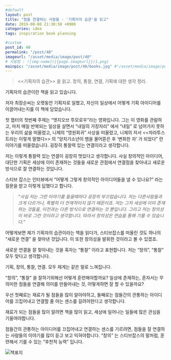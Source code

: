 ```yaml
---
#default
layout: post
title: "점을 연결하는 사람들 - '기획자의 습관'을 읽고"
date: 2019-08-08 21:30:50 +0900
categories: idea
tags: inspiration book planning

#custom
post_id: 40
permalink: "/post/40"
imageurl: "/asset/media/image/post/40"
# 사용법 : ![img-name]({{page.imageurl}}/1.png)
mainpic: "/asset/media/image/post/40/books.jpg" #"/asset/media/image/post/31/5.png"
---
```


> <<기획자의 습관>> 을 읽고. 창의, 통찰, 연결, 기획에 대한 생각 정리.

기획자의 습관이란 책을 읽고 있습니다.

저자 최장순씨는 오랫동안 기획자로 일했고, 자신이 일상에서 어떻게 기획 아이디어를 이끌어내는지를 이 책에 담았습니다.

첫 챕터의 첫번째 주제는 “엣지오브 투모로우”라는 영화입니다. 그는 이 영화를 관람하고, 마치 매일 반복되는 일상을 살면서 “내일의 가장자리” 에서 “내일” 로 넘어가지 못하는 우리의 삶을 떠올렸고, 니체의 “영원회귀” 사상을 떠올렸고, 니체의 저서 <<차라투스트라는 이렇게 말했다>> 의 “양치기소년이 뱀을 물어뜯은 후 ‘변화한 자’ 가 되었다”  란 이야기를 떠올렸습니다. 굉장히 통찰력 있는 연결이라고 생각합니다.

저는 이렇게 통찰력 있는 연결이 굉장히 멋있다고 생각합니다. 사실 창의적인 아이디어, 대단한 기획은 세상에 이미 존재하는 것들을 새로운 관점에서 연결점을 찾아내고 새로운 방식으로 잘 연결하는 것입니다.

스티브 잡스는 인터뷰에서 “어떻게 그렇게 창의적인 아이디어들을 낼 수 있나요?” 라는 질문을 받고 이렇게 답했다고 합니다.

> *“사실 저는 그런 이야기를 들을때마다 굉장히 부끄럽습니다. 저는 다른사람들과 크게 다르거나, 특별히 더 천재적이지 않기 때문이죠. 저는 그저 세상에 이미 존재하는 것들을, 이전과는 다른 방식으로 연결하는 것 뿐입니다. 그리고 저는 창의성이 바로 그런 것이라고 생각합니다. 따라서 창의성은 연습을 통해 기를 수 있습니다.”*

어떻게보면 제가 기획자의 습관이라는 책을 읽다가, 스티브잡스를 떠올린 것도 하나의 “새로운 연결” 을 찾아낸 것입니다. 이 또한 창의성을 발휘한 것이라고 볼 수 있겠죠.

새로운 연결을 잘 찾아내는 것을 혹자는 “통찰” 이라고 표현합니다. 저는 “창의”, “통찰” 모두 맞다고 생각합니다.

기획, 창의, 통찰, 연결. 모두 제게는 같은 말로 느껴집니다. 

“창의”, “통찰” 을 잘하기위해선 어떻게 훈련해야할까요? 일상에 존재하는, 혼자서는 무의미한 점들을 연결해 의미를 만들어내는 것, 어떻게하면 잘 할 수 있을까요?

우선 첫째로는 재료가 될 점들을 많이 알아야하고, 둘째로는 점들간의 관통하는 아이디어를 끄집어내고 연결할 줄 아는 센스를 길려야한다고 생각합니다.

재료가 되는 점들을 많이 알려면 책을 많이 읽고, 세상에 일어나는 일들에 많은 관심을 기울여야합니다.

점들간의 관통하는 아이디어를 끄집어내고 연결하는 센스를 기르려면, 점들을 잘 연결하는 사람들의 이야기를 많이 듣고 보고 익혀야합니다. “창의” 는 스티브잡스의 말처럼, 훈련해서 기를 수 있는 “후천적 능력” 입니다.


![책표지]({{page.imageurl}}/bookcover.jpg)